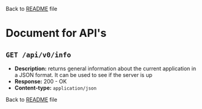 Back to [README](../README.md) file

# Document for API's

## `GET /api/v0/info`

- __Description:__
    returns general information about the current application in a JSON format.
    It can be used to see if the server is up
- __Response:__ 200 - OK
- __Content-type:__ `application/json`

Back to [README](../README.md) file